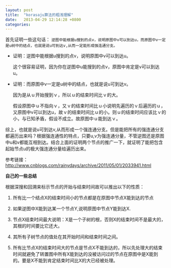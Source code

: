 ```yaml
---
layout: post
title:  "korasaju算法的粗浅理解"
date:   2013-04-29 12:14:28 +0800
categories: 
---
```


首先证明一些这句话： `逆图中能根据u搜到的点v，说明原图中v可以到达u，而原图中v一定是u树中的结点，也就是说u可到达v,从而一定能形成强连通分支。`

- 证明：逆图中能根据u搜到的点v，说明原图中v可以到达u。

	这个很容易证明，因为你在逆图中u能搜到的点v，原图中肯定是v可以到达u。

- 证明：而原图中v一定是u树中的结点，也就是说u可到达v。

  因为是从ｕ开始搜到ｖ，所以ｕ的结束时间比ｖ的大。

  假设原图中ｕ不指向ｖ，又ｖ的结束时间比ｕ小说明先遍历的ｖ后遍历的ｕ，又原图中v可以到达u，故ｖ的结束时间比ｕ的小。则ｕ的结束时间应该比ｖ的小，与已知矛盾，假设不成立。故原图中ｕ能到达ｖ。

 
综上，也就是说u可到达v,从而形成一个强连通分支。但是能把所有的强连通分支都遍历出来吗？根据强连通性的特点，只要u,v为强连通分量，不管逆图还是原图中u和v都能互相到达。结合上面的证明两个节点的推广一下，就证明了能把包含起始节点u的极大强连通分量给遍历出来。


参考链接：http://www.cnblogs.com/rainydays/archive/2011/05/01/2033941.html


**自己的一些总结**


根据深搜和回溯来标示节点的开始与结束时间故可以推出以下的性质：


1. 所有比一个结点X的结束时间小的节点都是在原图中节点X能到达的节点


2. 如果逆图中X能到达某一个节点Y,说明原图中节点Y能到达X.


3. 节点X结束时间最大说明：X是一个子树的根，否则X的结束时间不是最大的，其根的时间要比它还大。


4. 其所有子树节点的值处在其开始时间和结束时间之间。


5. 所有比节点X的结束时间大的节点是节点X不能到达的，所以先处理大的结束时间就避免了转置图中所有X能到达的没被访问过的节点在原图中是X能到的。要是X不能到肯定结束时间比X的大已经被处理。
